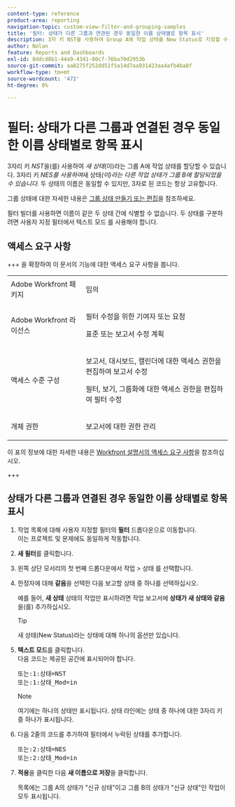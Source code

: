 ```yaml
---
content-type: reference
product-area: reporting
navigation-topic: custom-view-filter-and-grouping-samples
title: '필터: 상태가 다른 그룹과 연관된 경우 동일한 이름 상태별로 항목 표시'
description: 3자 키 NST를 사용하여 Group A에 작업 상태를 New Status로 지정할 수 있습니다. 3자 키 NES를 사용하여 New Status라는 다른 작업 상태가 그룹 B에 할당되었을 수 있습니다. 두 상태의 이름은 동일할 수 있지만, 3자로 된 코드는 항상 고유합니다. 그룹 상태에 대한 자세한 내용은 그룹 상태 만들기 또는 편집을 참조하십시오.
author: Nolan
feature: Reports and Dashboards
exl-id: 8ddcd8b1-44a9-4341-80c7-76ba70d2953b
source-git-commit: aa8275f252dd51f5a14d7aa931423aa4afb4ba8f
workflow-type: tm+mt
source-wordcount: '472'
ht-degree: 0%

---
```


# 필터: 상태가 다른 그룹과 연결된 경우 동일한 이름 상태별로 항목 표시

<!--Audited: 10/2024-->

3자리 키 *NST*&#x200B;을(를) 사용하여 *새 상태*(이)라는 그룹 A에 작업 상태를 할당할 수 있습니다. 3자리 키 *NES를 사용하여*&#x200B;새 상태&#x200B;*(이)라는 다른 작업 상태가 그룹 B에 할당되었을 수 있습니다.* 두 상태의 이름은 동일할 수 있지만, 3자로 된 코드는 항상 고유합니다.

그룹 상태에 대한 자세한 내용은 [그룹 상태 만들기 또는 편집](../../../administration-and-setup/manage-groups/manage-group-statuses/create-or-edit-a-group-status.md)을 참조하세요.

필터 빌더를 사용하면 이름이 같은 두 상태 간에 식별할 수 없습니다. 두 상태를 구분하려면 사용자 지정 필터에서 텍스트 모드 를 사용해야 합니다.

## 액세스 요구 사항

+++ 을 확장하여 이 문서의 기능에 대한 액세스 요구 사항을 봅니다. 

<table style="table-layout:auto"> 
 <col> 
 <col> 
 <tbody> 
  <tr> 
   <td role="rowheader">Adobe Workfront 패키지</td> 
   <td> <p>임의</p> </td> 
  </tr> 
  <tr> 
   <td role="rowheader">Adobe Workfront 라이선스</td> 
   <td> 
   <p>필터 수정을 위한 기여자 또는 요청 </p>
   <p>표준 또는 보고서 수정 계획</p>
  </tr> 
  <tr> 
   <td role="rowheader">액세스 수준 구성</td> 
   <td> <p>보고서, 대시보드, 캘린더에 대한 액세스 권한을 편집하여 보고서 수정</p> <p>필터, 보기, 그룹화에 대한 액세스 권한을 편집하여 필터 수정</p> </td> 
  </tr> 
  <tr> 
   <td role="rowheader">개체 권한</td> 
   <td> <p>보고서에 대한 권한 관리</p>  </td> 
  </tr> 
 </tbody> 
</table>

이 표의 정보에 대한 자세한 내용은 [Workfront 설명서의 액세스 요구 사항](/help/quicksilver/administration-and-setup/add-users/access-levels-and-object-permissions/access-level-requirements-in-documentation.md)을 참조하십시오.

+++

## 상태가 다른 그룹과 연결된 경우 동일한 이름 상태별로 항목 표시

1. 작업 목록에 대해 사용자 지정할 필터의 **필터** 드롭다운으로 이동합니다.\
   이는 프로젝트 및 문제에도 동일하게 작동합니다.
1. **새 필터**&#x200B;를 클릭합니다.
1. 왼쪽 상단 모서리의 첫 번째 드롭다운에서 작업 > 상태 를 선택합니다.
1. 한정자에 대해 **같음**&#x200B;을 선택한 다음 보고할 상태 중 하나를 선택하십시오.

   예를 들어, **새 상태** 상태의 작업만 표시하려면 작업 보고서에 **상태가 새 상태와 같음**&#x200B;을(를) 추가하십시오.

   >[!TIP]
   >
   >새 상태(New Status)라는 상태에 대해 하나의 옵션만 있습니다.

1. **텍스트 모드**&#x200B;를 클릭합니다.\
   다음 코드는 제공된 공간에 표시되어야 합니다.

   <pre>또는:1:상태=NST<br>또는:1:상태_Mod=in </pre>

   >[!NOTE]
   >
   >여기에는 하나의 상태만 표시됩니다. 상태 라인에는 상태 중 하나에 대한 3자리 키 중 하나가 표시됩니다.

1. 다음 2줄의 코드를 추가하여 필터에서 누락된 상태를 추가합니다.

   <pre>또는:2:상태=NES<br>또는:2:상태_Mod=in</pre>

1. **적용**&#x200B;을 클릭한 다음 **새 이름으로 저장**&#x200B;을 클릭합니다.

   목록에는 그룹 A의 상태가 &quot;신규 상태&quot;이고 그룹 B의 상태가 &quot;신규 상태&quot;인 작업이 모두 표시됩니다.
